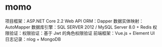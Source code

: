 # momo
项目框架：ASP.NET Core 2.2 Web API
ORM：Dapper
数据实体映射：AutoMapper
数据库引擎：SQL SERVER 2012 / MySQL Server 8.0 + Redis
权限验证：权限验证：基于 Jwt 的角色权限验证
前端框架：Vue.js + Element UI
日志记录：nlog + MongoDB

